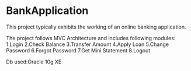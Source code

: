 # BankApplication
This project typically exhibits the working of an online banking application.

The project follows MVC Architecture and includes following modules:
1.Login
2.Check Balance
3.Transfer Amount
4.Apply Loan
5.Change Password
6.Forgot Password
7.Get Mini Statement
8.Logout

Db used:Oracle 10g XE
